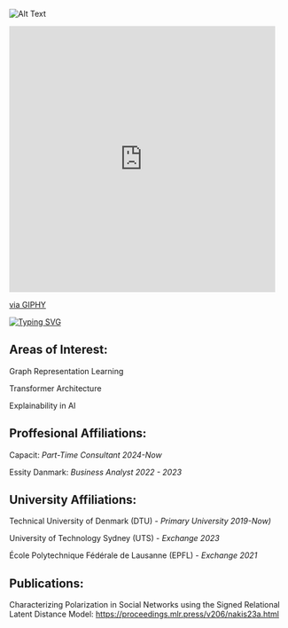 
![Alt Text]("https://giphy.com/gifs/network-tunnel-crypto-currency-SVgCHJ2n35EA6XFPpO.gif")

<iframe src="https://giphy.com/embed/SVgCHJ2n35EA6XFPpO" width="480" height="480" frameBorder="0" class="giphy-embed" allowFullScreen></iframe><p><a href="https://giphy.com/gifs/network-tunnel-crypto-currency-SVgCHJ2n35EA6XFPpO">via GIPHY</a></p>


[![Typing SVG](https://readme-typing-svg.demolab.com?font=Fira+Code&pause=1000&width=460&lines=Hello%2C+my+name+is+Felix;I+study+Msc+in+Human-Centered+AI;At+The+Technical+University+of+Denmark;I+Work+At+Capacit+Where+I+Do+AI+Stuff)](https://git.io/typing-svg)

## Areas of Interest:
Graph Representation Learning

Transformer Architecture

Explainability in AI

## Proffesional Affiliations:
Capacit: *Part-Time Consultant 2024-Now*

Essity Danmark: *Business Analyst 2022 - 2023*

## University Affiliations:
Technical University of Denmark (DTU) - *Primary University 2019-Now)*

University of Technology Sydney (UTS) - *Exchange 2023*

École Polytechnique Fédérale de Lausanne (EPFL) - *Exchange 2021*

## Publications:
Characterizing Polarization in Social Networks using the Signed Relational Latent Distance Model: https://proceedings.mlr.press/v206/nakis23a.html

<!---
Ne0-1/Ne0-1 is a ✨ special ✨ repository because its `README.md` (this file) appears on your GitHub profile.
You can click the Preview link to take a look at your changes.
--->
